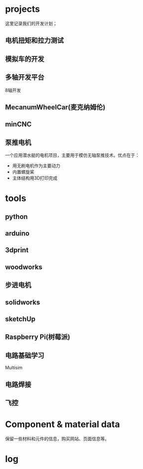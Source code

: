 
# projects

这里记录我们的开发计划；

## 电机扭矩和拉力测试

## 模拟车的开发

## 多轴开发平台

8轴开发

## MecanumWheelCar(麦克纳姆伦)

## minCNC

## 泵推电机

一个应用潜水艇的电机项目，主要用于模仿无轴泵推技术。优点在于：
- 用无刷电机作为主要动力
- 内置螺旋桨
- 主体结构用3D打印完成

# tools

## python

## arduino

## 3dprint



## woodworks

## 步进电机

## solidworks

## sketchUp

## Raspberry Pi(树莓派)

## 电路基础学习

Multisim

## 电路焊接

## 飞控


# Component & material data

保留一些材料和元件的信息，购买网站、页面信息等。



# log

